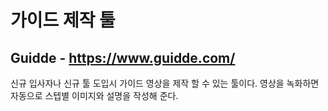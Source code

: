 # 가이드 제작 툴
## Guidde - https://www.guidde.com/

신규 입사자나 신규 툴 도입시 가이드 영상을 제작 할 수 있는 툴이다.
영상을 녹화하면 자동으로 스텝별 이미지와 설명을 작성해 준다.
